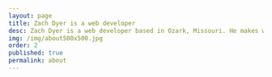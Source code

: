 ```yaml
---
layout: page
title: Zach Dyer is a web developer
desc: Zach Dyer is a web developer based in Ozark, Missouri. He makes web games and sites, usually with Jekyll.
img: /img/about500x500.jpg
order: 2
published: true
permalink: about
---
```

